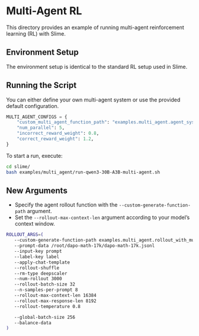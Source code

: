 # Multi-Agent RL

This directory provides an example of running multi-agent reinforcement learning (RL) with Slime.

## Environment Setup

The environment setup is identical to the standard RL setup used in Slime.

## Running the Script

You can either define your own multi-agent system or use the provided default configuration.

```python
MULTI_AGENT_CONFIGS = {
    "custom_multi_agent_function_path": "examples.multi_agent.agent_system.run_agent_system",
    "num_parallel": 5,
    "incorrect_reward_weight": 0.8,
    "correct_reward_weight": 1.2,
}
```

To start a run, execute:

```bash
cd slime/
bash examples/multi_agent/run-qwen3-30B-A3B-multi-agent.sh
```

## New Arguments

- Specify the agent rollout function with the `--custom-generate-function-path` argument.
- Set the `--rollout-max-context-len` argument according to your model’s context window.

```bash
ROLLOUT_ARGS=(
   --custom-generate-function-path examples.multi_agent.rollout_with_multi_agents.generate_with_multi_agents
   --prompt-data /root/dapo-math-17k/dapo-math-17k.jsonl
   --input-key prompt
   --label-key label
   --apply-chat-template
   --rollout-shuffle
   --rm-type deepscaler
   --num-rollout 3000
   --rollout-batch-size 32
   --n-samples-per-prompt 8
   --rollout-max-context-len 16384
   --rollout-max-response-len 8192
   --rollout-temperature 0.8

   --global-batch-size 256
   --balance-data
)
```
